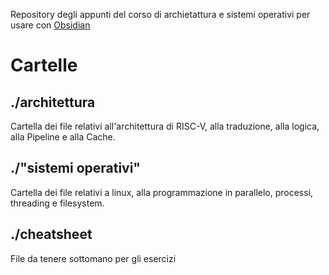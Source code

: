 Repository degli appunti del corso di archietattura e sistemi operativi per usare con [Obsidian](https://obsidian.md/) 
# Cartelle

## ./architettura

Cartella dei file relativi all'architettura di RISC-V, alla traduzione, alla logica, alla Pipeline e alla Cache.


## ./"sistemi operativi"
Cartella dei file relativi a linux, alla programmazione in parallelo, processi, threading e filesystem.

## ./cheatsheet
File da tenere sottomano per gli esercizi

